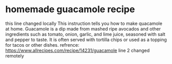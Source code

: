 # homemade guacamole recipe
this line changed locally
This instruction tells you how to make quacamole at home. Guacamole is a dip made from mashed ripe avocados and other ingredients such as tomato, onion, garlic, and lime juice, seasoned with salt and pepper to taste. It is often served with tortilla chips or used as a topping for tacos or other dishes.
refrence: https://www.allrecipes.com/recipe/14231/guacamole
line 2 changed remotely
